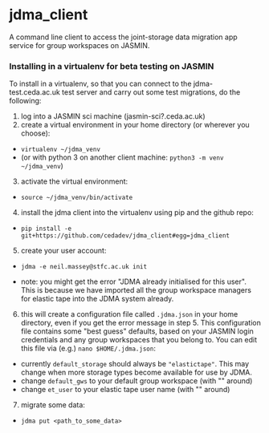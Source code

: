 
# jdma_client

A command line client to access the joint-storage data migration app service for group workspaces on JASMIN.

### Installing in a virtualenv for beta testing on JASMIN

To install in a virtualenv, so that you can connect to the jdma-test.ceda.ac.uk test server and carry out some test migrations, do the following:

1. log into a JASMIN sci machine (jasmin-sci?.ceda.ac.uk)
2. create a virtual environment in your home directory (or wherever you choose):

  * `virtualenv ~/jdma_venv`
  * (or with python 3 on another client machine: `python3 -m venv ~/jdma_venv`)

3. activate the virtual environment:

  * `source ~/jdma_venv/bin/activate`

4. install the jdma client into the virtualenv using pip and the github repo:

  * `pip install -e git+https://github.com/cedadev/jdma_client#egg=jdma_client`

5. create your user account:

  * `jdma -e neil.massey@stfc.ac.uk init`

  * note: you might get the error "JDMA already initialised for this user".
   This is because we have imported all the group workspace managers for elastic tape into the JDMA system already.

6. this will create a configuration file called `.jdma.json` in your home directory, even if you get the error message in step 5.  This configuration file contains some "best guess" defaults, based on your JASMIN login credentials and any group workspaces that you belong to.
You can edit this file via (e.g.) `nano $HOME/.jdma.json`:

  * currently `default_storage` should always be `"elastictape"`.  This may change when more storage types become available for use by JDMA.
  * change `default_gws` to your default group workspace (with "" around)
  * change `et_user` to your elastic tape user name (with "" around)

7. migrate some data:

  * `jdma put <path_to_some_data>`
